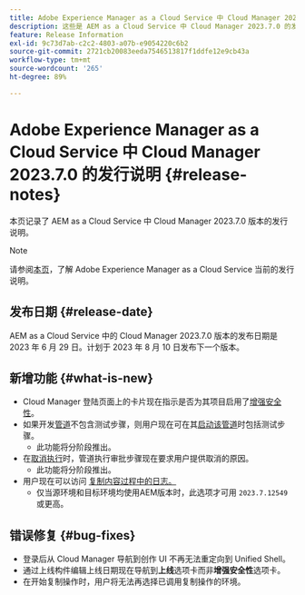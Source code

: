 ```yaml
---
title: Adobe Experience Manager as a Cloud Service 中 Cloud Manager 2023.7.0 的发行说明
description: 这些是 AEM as a Cloud Service 中 Cloud Manager 2023.7.0 的发行说明。
feature: Release Information
exl-id: 9c73d7ab-c2c2-4803-a07b-e9054220c6b2
source-git-commit: 2721cb20083eeda7546513817f1ddfe12e9cb43a
workflow-type: tm+mt
source-wordcount: '265'
ht-degree: 89%

---
```



# Adobe Experience Manager as a Cloud Service 中 Cloud Manager 2023.7.0 的发行说明 {#release-notes}

本页记录了 AEM as a Cloud Service 中 Cloud Manager 2023.7.0 版本的发行说明。

>[!NOTE]
>
>请参阅[本页](/help/release-notes/release-notes-cloud/release-notes-current.md)，了解 Adobe Experience Manager as a Cloud Service 当前的发行说明。

## 发布日期 {#release-date}

AEM as a Cloud Service 中的 Cloud Manager 2023.7.0 版本的发布日期是 2023 年 6 月 29 日。计划于 2023 年 8 月 10 日发布下一个版本。

## 新增功能 {#what-is-new}

* Cloud Manager 登陆页面上的卡片现在指示是否为其项目启用了[增强安全性](/help/implementing/cloud-manager/getting-access-to-aem-in-cloud/creating-production-programs.md)。
* 如果开发[管道](/help/implementing/cloud-manager/configuring-pipelines/introduction-ci-cd-pipelines.md)不包含测试步骤，则用户现在可在其[启动该管道](/help/implementing/cloud-manager/configuring-pipelines/managing-pipelines.md#running-pipelines)时包括测试步骤。
   * 此功能将分阶段推出。
* 在[取消执行](/help/implementing/cloud-manager/configuring-pipelines/managing-pipelines.md#view-details)时，管道执行审批步骤现在要求用户提供取消的原因。
   * 此功能将分阶段推出。
* 用户现在可以访问 [复制内容过程中的日志。](/help/implementing/developing/tools/content-copy.md#accessing-logs)
   * 仅当源环境和目标环境均使用AEM版本时，此选项才可用 `2023.7.12549` 或更高。

## 错误修复 {#bug-fixes}

* 登录后从 Cloud Manager 导航到创作 UI 不再无法重定向到 Unified Shell。
* 通过上线构件编辑上线日期现在导航到&#x200B;**上线**&#x200B;选项卡而非&#x200B;**增强安全性**&#x200B;选项卡。
* 在开始复制操作时，用户将无法再选择已调用复制操作的环境。
